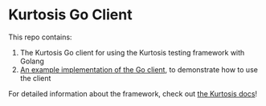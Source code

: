 Kurtosis Go Client
==================
This repo contains:

1. The Kurtosis Go client for using the Kurtosis testing framework with Golang
2. [An example implementation of the Go client](./example_impl), to demonstrate how to use the client

For detailed information about the framework, check out [the Kurtosis docs](https://github.com/kurtosis-tech/kurtosis-docs)!
